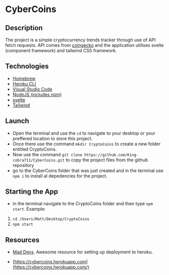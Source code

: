 # CyberCoins

## Description

The project is a simple cryptocurrency trends tracker through use of API fetch requests. API comes from [coingecko](https://www.coingecko.com/) and the application utilises svelte (component framework) and tailwind CSS framework.

## Technologies

- [Homebrew](https://brew.sh/)
- [Heroku CLI](https://devcenter.heroku.com/articles/heroku-cli)
- [Visual Studio Code](https://code.visualstudio.com/)
- [NodeJS (includes npm)](https://nodejs.org/en/)
- [svelte](https://svelte.dev/)
- [Tailwind](https://tailwindcss.com/)

## Launch

- Open the terminal and use the `cd` to navigate to your desktop or your preffered location to store this project.
- Once there use the command `mkdir CryptoCoins` to create a new folder entitled CryptoCoins.
- Now use the command `git clone https://github.com/King-cobra711/CyberCoins.git` to copy the project files from the github repository
- go to the CyberCoins folder that was just created and in the terminal use `npm i` to install al depedencies for the project.

## Starting the App

- in the terminal navigate to the CryptoCoins folder and then type `npm start`. Example:

1. `cd /Users/Matt/Desktop/CryptoCoins`
2. `npm start`

## Resources

- [Mad Devs](https://dev.to/maddevs/how-to-deploy-a-project-on-heroku-3naf). Awesome resource for setting up deployment to heroku.

- [https://cybercoins.herokuapp.com](https://cybercoins.herokuapp.com/)
